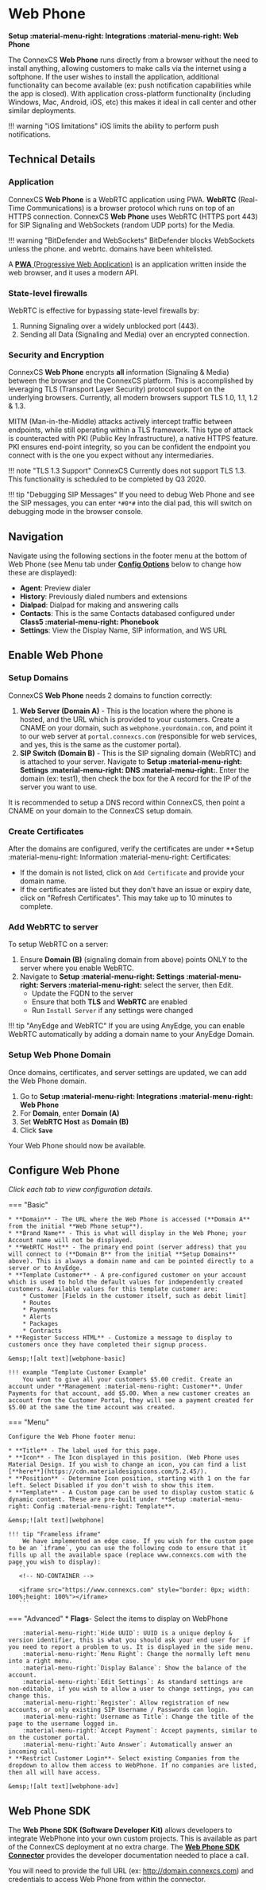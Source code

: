 # Web Phone
**Setup :material-menu-right: Integrations :material-menu-right: Web Phone**

The ConnexCS **Web Phone** runs directly from a browser without the need to install anything, allowing customers to make calls via the internet using a softphone. If the user wishes to install the application, additional functionality can become available (ex: push notification capabilities while the app is closed). With application cross-platform functionality (including Windows, Mac, Android, iOS, etc) this makes it ideal in call center and other similar deployments. 
  
!!! warning "iOS limitations"
    iOS limits the ability to perform push notifications.

## Technical Details

### Application
ConnexCS **Web Phone** is a WebRTC application using PWA. **WebRTC** (Real-Time Communications) is a browser protocol which runs on top of an HTTPS connection. ConnexCS **Web Phone** uses WebRTC (HTTPS port 443) for SIP Signaling and WebSockets (random UDP ports) for the Media.

!!! warning "BitDefender and WebSockets"
    BitDefender blocks WebSockets unless the phone. and webrtc. domains have been whitelisted. 

A [**PWA** (Progressive Web Application)](https://en.wikipedia.org/wiki/Progressive_web_application) is an application written inside the web browser, and it uses a modern API.

### State-level firewalls
WebRTC is effective for bypassing state-level firewalls by:

1. Running Signaling over a widely unblocked port (443).
2. Sending all Data (Signaling and Media) over an encrypted connection.

### Security and Encryption
ConnexCS **Web Phone** encrypts **all** information (Signaling & Media) between the browser and the ConnexCS platform. This is accomplished by leveraging TLS (Transport Layer Security) protocol support on the underlying browsers. Currently, all modern browsers support TLS 1.0, 1.1, 1.2 & 1.3.

MITM (Man-in-the-Middle) attacks actively intercept traffic between endpoints, while still operating within a TLS framework. This type of attack is counteracted with PKI (Public Key Infrastructure), a native HTTPS feature. PKI ensures end-point integrity, so you can be confident the endpoint you connect with is the one you expect without any intermediaries.
  
!!! note "TLS 1.3 Support"
    ConnexCS Currently does not support TLS 1.3. This functionality is scheduled to be completed by Q3 2020.
    
!!! tip "Debugging SIP Messages"
    If you need to debug Web Phone and see the SIP messages, you can enter `*#0*#` into the dial pad, this will switch on debugging mode in the browser console.
    
## Navigation
Navigate using the following sections in the footer menu at the bottom of Web Phone (see Menu tab under [**Config Options**](https://docs.connexcs.com/setup/integrations/webphone/#config-options) below to change how these are displayed):

* **Agent**: Preview dialer
* **History**: Previously dialed numbers and extensions
* **Dialpad**: Dialpad for making and answering calls
* **Contacts**: This is the same Contacts databased configured under **Class5 :material-menu-right: Phonebook**
* **Settings**: View the Display Name, SIP information, and WS URL


## Enable Web Phone 

### Setup Domains
ConnexCS **Web Phone** needs 2 domains to function correctly:

1. **Web Server (Domain A)** - This is the location where the phone is hosted, and the URL which is provided to your customers. Create a CNAME on your domain, such as `webphone.yourdomain.com`, and point it to our web server at `portal.connexcs.com` (responsible for web services, and yes, this is the same as the customer portal). 
2. **SIP Switch (Domain B)** - This is the SIP signaling domain (WebRTC) and is attached to your server. Navigate to **Setup :material-menu-right: Settings :material-menu-right: DNS :material-menu-right:**. Enter the domain (ex: test1), then check the box for the A record for the IP of the server you want to use. 

It is recommended to setup a DNS record within ConnexCS, then point a CNAME on your domain to the ConnexCS setup domain.

### Create Certificates
After the domains are configured, verify the certificates are under **Setup :material-menu-right: Information :material-menu-right: Certificates:

* If the domain is not listed, click on `Add Certificate` and provide your domain name.
* If the certificates are listed but they don't have an issue or expiry date, click on "Refresh Certificates". This may take up to 10 minutes to complete.

### Add WebRTC to server
To setup WebRTC on a server:

1. Ensure **Domain (B)** (signaling domain from above) points ONLY to the server where you enable WebRTC. 
2. Navigate to **Setup :material-menu-right: Settings :material-menu-right: Servers :material-menu-right:** select the server, then Edit.
    * Update the FQDN to the server
    * Ensure that both **TLS** and **WebRTC** are enabled
    * Run `Install Server` if any settings were changed

!!! tip "AnyEdge and WebRTC"
    If you are using AnyEdge, you can enable WebRTC automatically by adding a domain name to your AnyEdge Domain.

### Setup Web Phone Domain
Once domains, certificates, and server settings are updated, we can add the Web Phone domain. 

1. Go to **Setup :material-menu-right: Integrations :material-menu-right: Web Phone**
1. For **Domain**, enter **Domain (A)** 
2. Set **WebRTC Host** as **Domain (B)**
3. Click **`Save`**

Your Web Phone should now be available. 

## Configure Web Phone
*Click each tab to view configuration details.* 

=== "Basic"

    * **Domain** - The URL where the Web Phone is accessed (**Domain A** from the initial **Web Phone setup**).
    * **Brand Name** - This is what will display in the Web Phone; your Account name will not be displayed.
    * **WebRTC Host** - The primary end point (server address) that you will connect to (**Domain B** from the initial **Setup Domains** above). This is always a domain name and can be pointed directly to a server or to AnyEdge.
    * **Template Customer** - A pre-configured customer on your account which is used to hold the default values for independently created customers. Available values for this template customer are:
        * Customer [Fields in the customer itself, such as debit limit]
        * Routes
        * Payments
        * Alerts
        * Packages
        * Contracts
    * **Register Success HTML** - Customize a message to display to customers once they have completed their signup process.

    &emsp;![alt text][webphone-basic]
    
    !!! example "Template Customer Example"
        You want to give all your customers $5.00 credit. Create an account under **Management :material-menu-right: Customer**. Under Payments for that account, add $5.00. When a new customer creates an account from the Customer Portal, they will see a payment created for $5.00 at the same the time account was created.

=== "Menu"

    Configure the Web Phone footer menu:

    * **Title** - The label used for this page.
    * **Icon** - The Icon displayed in this position. (Web Phone uses Material Design. If you wish to change an icon, you can find a list [**here**](https://cdn.materialdesignicons.com/5.2.45/).
    * **Position** - Determine Icon position, starting with 1 on the far left. Select Disabled if you don't wish to show this item.
    * **Template** - A Custom page can be used to display custom static & dynamic content. These are pre-built under **Setup :material-menu-right: Config :material-menu-right: Template**.

    &emsp;![alt text][webphone] 
    
    !!! tip "Frameless iframe"
        We have implemented an edge case. If you wish for the custom page to be an `iframe`, you can use the following code to ensure that it fills up all the available space (replace www.connexcs.com with the page you wish to display):
	   ```
	   <!-- NO-CONTAINER -->
	
	   <iframe src="https://www.connexcs.com" style="border: 0px; width: 100%;height: 100%"></iframe>
	   ```
        	

=== "Advanced"
    * **Flags**- Select the items to display on WebPhone
    
        :material-menu-right:`Hide UUID`: UUID is a unique deploy & version identifier, this is what you should ask your end user for if you need to report a problem to us. It is displayed in the side menu.
        :material-menu-right:`Menu Right`: Change the normally left menu into a right menu.
        :material-menu-right:`Display Balance`: Show the balance of the account.
        :material-menu-right:`Edit Settings`: As standard settings are non-editable, if you wish to allow a user to change settings, you can change this.
        :material-menu-right:`Register`: Allow registration of new accounts, or only existing SIP Username / Passwords can login.
        :material-menu-right:`Username as Title`: Change the title of the page to the username logged in.
        :material-menu-right:`Accept Payment`: Accept payments, similar to on the customer portal.
        :material-menu-right:`Auto Answer`: Automatically answer an incoming call.
    * **Restrict Customer Login**- Select existing Companies from the dropdown to allow them access to WebPhone. If no companies are listed, then all will have access. 
    
    &emsp;![alt text][webphone-adv] 

## Web Phone SDK
The **Web Phone SDK (Software Developer Kit)** allows developers to integrate WebPhone into your own custom projects. This is available as part of the ConnexCS deployment at no extra charge. The [**Web Phone SDK Connector**](https://webphone-sdk.connexcs.com/) provides the developer documentation needed to place a call. 

You will need to provide the full URL (ex: http://domain.connexcs.com) and credentials to access Web Phone from within the connector. 

[webphone-basic]: /setup/img/webphone-basic.png "WebPhone Basic"
[webphone]: /setup/img/webphone.png "WebPhone Menu"
[webphone-adv]: /setup/img/webphone-adv.png "WebPhone Advanced"
